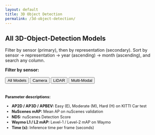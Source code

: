 ```yaml
---
layout: default
title: 3D Object Detection
permalink: /3d-object-detection/
---
```


<section class="site-content">

# All 3D-Object-Detection Models

<p>Filter by sensor (primary), then by representation (secondary). Sort by sensor → representation → year (ascending) → month (ascending), and search any column.</p>

<!-- Primary sensor filters -->
<strong>Filter by sensor:</strong>
<div id="sensor-filters" style="margin:1rem 0;">
  <button data-sensor="All">All Models</button>
  <button data-sensor="Camera">Camera</button>
  <button data-sensor="LiDAR">LiDAR</button>
  <button data-sensor="Multi-Modal">Multi-Modal</button>
</div>

<!-- Secondary representation filters (hidden until a sensor is selected) -->
<div id="rep-filters" style="margin-bottom:1rem;">
  <div class="rep-group" data-sensor="Camera" style="display:none;">
    <button data-rep="Monocular">Monocular</button>
    <button data-rep="Stereo">Stereo</button>
    <button data-rep="Multiview">Multiview</button>
  </div>
  <div class="rep-group" data-sensor="LiDAR" style="display:none;">
    <button data-rep="Projection">Projection</button>
    <button data-rep="Point">Point</button>
    <button data-rep="Voxel">Voxel</button>
    <button data-rep="Point-Voxel">Point-Voxel</button>
  </div>
  <div class="rep-group" data-sensor="Multi-Modal" style="display:none;">
    <button data-rep="Early-Fusion">Early-Fusion</button>
    <button data-rep="Mid-Fusion">Mid-Fusion</button>
    <button data-rep="Intermediate">Intermediate</button>
    <button data-rep="Late-Fusion">Late-Fusion</button>
  </div>
</div>

<table id="models-table" class="display" style="width:100%">
  <thead>
    <tr id="models-header-row"></tr>
  </thead>
</table>

<!-- Parameter descriptions -->
<div class="table-description" style="margin-top:1.5em; font-size:0.9em; line-height:1.4;">
  <strong>Parameter descriptions:</strong>
  <ul>
    <li><strong>AP2D / AP3D / APBEV:</strong> Easy (E), Moderate (M), Hard (H) on KITTI Car test</li>
    <li><strong>NuScenes mAP:</strong> Mean AP on nuScenes validation</li>
    <li><strong>NDS:</strong> nuScenes Detection Score</li>
    <li><strong>Waymo L1 / L2 mAP:</strong> Level-1 / Level-2 mAP on Waymo</li>
    <li><strong>Time (s):</strong> Inference time per frame (seconds)</li>
  </ul>
</div>

</section>

<script>
$(document).ready(function(){
  const csvUrl = "{{ '/assets/data/models.csv' | relative_url }}";

  fetch(csvUrl)
    .then(r => r.text())
    .then(text => {
      const lines = text.split(/\r?\n/);
      if (lines.length < 3) throw "Too few lines in CSV";

      // Combine first two rows of header
      const row1 = lines[0].split(',');
      const row2 = lines[1].split(',');
      const header = row1.map((h,i) => {
        const group = h.trim();
        const sub   = (row2[i]||'').trim();
        return sub ? `${group} ${sub}`.trim() : group;
      });
      const dataCsv = [ header.join(','), ...lines.slice(2) ].join('\n');

      Papa.parse(dataCsv, {
        header: true,
        dynamicTyping: true,
        skipEmptyLines: true,
        complete: function(results) {
          const data = results.data.filter(r =>
            r.Method && r.Method.toString().trim() !== 'Method'
          );
          const fields = results.meta.fields;

          // populate header row
          const $hdr = $('#models-header-row');
          fields.forEach(f => $hdr.append(`<th>${f.trim()}</th>`));

          // index lookups
          const sensorIdx = fields.indexOf('Sensor');
          const repIdx    = fields.indexOf('Representation');
          const yearIdx   = fields.indexOf('Year');
          const monthIdx  = fields.indexOf('Month');

          // representation sort order
          const repOrder = {
            'Monocular':  1, 'Stereo':      2, 'Multiview':   3,
            'Projection': 1, 'Point':       2, 'Voxel':       3, 'Point-Voxel': 4,
            'Early-Fusion': 1, 'Mid-Fusion': 2, 'Intermediate': 3, 'Late-Fusion': 4
          };

          // build columns
          const columns = fields.map((f, idx) => ({
            data: f,
            render: idx === fields.length - 1
              ? d => d ? `<a href="${d.trim()}" target="_blank">Link</a>` : ''
              : undefined
          }));

          // initialize DataTable
          const table = $('#models-table').DataTable({
            data, columns,
            order: [
              [ sensorIdx, 'asc' ],   // Camera → LiDAR → Multi-Modal
              [ repIdx,    'asc' ],   // per repOrder
              [ yearIdx,   'asc' ],   // ascending year
              [ monthIdx,  'asc' ]    // ascending month
            ],
            columnDefs: [
              // custom sort for Representation
              {
                targets: repIdx,
                render: (data, type) =>
                  type === 'sort' ? (repOrder[data] || 99) : data
              },
              // custom sort for Month
              {
                targets: monthIdx,
                render: (data, type) => {
                  if (type === 'sort' || type === 'type') {
                    const map = {
                      Jan:1, Feb:2, Mar:3, Apr:4, May:5, Jun:6,
                      Jul:7, Aug:8, Sep:9, Oct:10, Nov:11, Dec:12
                    };
                    return map[data] || 99;
                  }
                  return data;
                }
              },
              // center AP columns (5–13)
              { targets: Array.from({length:9}, (_,i)=>i+5), className:'dt-center' }
            ]
          });

          // helper: reset filters
          function resetAll() {
            $('#sensor-filters button, #rep-filters button').removeClass('active');
            $('.rep-group').hide();
            table.search('').columns().search('').draw();
          }

          // primary sensor filtering
          $('#sensor-filters button').click(function(){
            resetAll();
            const sensor = $(this).data('sensor');
            $(this).addClass('active');
            if (sensor !== 'All') {
              table.column(sensorIdx)
                   .search('^'+sensor+'$', true, false)
                   .draw();
              $(`.rep-group[data-sensor="${sensor}"]`).show();
            }
          });

          // secondary representation filtering
          $('#rep-filters button').click(function(){
            $('#rep-filters button').removeClass('active');
            $(this).addClass('active');
            const rep = $(this).data('rep');
            table.column(repIdx)
                 .search('^'+rep+'$', true, false)
                 .draw();
          });
        }
      });
    });
});
</script>

